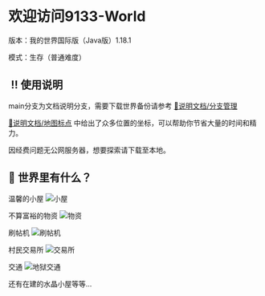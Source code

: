 # 欢迎访问9133-World
版本：我的世界国际版（Java版）1.18.1

模式：生存（普通难度）

##  ‼️ 使用说明

main分支为文档说明分支，需要下载世界备份请参考 [📁说明文档/分支管理](https://github.com/GarlicGo/9133-World/blob/main/%E8%AF%B4%E6%98%8E%E6%96%87%E6%A1%A3/%E5%88%86%E6%94%AF%E7%AE%A1%E7%90%86.md)

[📁说明文档/地图标点](https://github.com/GarlicGo/9133-World/blob/main/%E8%AF%B4%E6%98%8E%E6%96%87%E6%A1%A3/%E5%9C%B0%E5%9B%BE%E6%A0%87%E7%82%B9.md) 中给出了众多位置的坐标，可以帮助你节省大量的时间和精力。

因经费问题无公网服务器，想要探索请下载至本地。

## 👀 世界里有什么？
 温馨的小屋
 ![小屋](https://img.garlicgo.asia/MC/9133-World/fangjian.png)

 不算富裕的物资
![物资](https://img.garlicgo.asia/MC/9133-World/ziyuan.png)

刷帖机
 ![刷帖机](https://img.garlicgo.asia/MC/9133-World/stj.png)

 村民交易所
  ![交易所](https://img.garlicgo.asia/MC/9133-World/jyzx.png)

 交通
![地狱交通](https://img.garlicgo.asia/MC/9133-World/diyujiaotong.png)

还有在建的水晶小屋等等...




